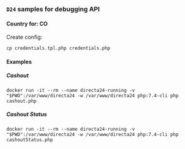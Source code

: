 ### `D24` samples for debugging API
#### Country for: CO

Create config:

`cp credentials.tpl.php credentials.php`

#### Examples

##### Cashout

`docker run -it --rm --name directa24-running -v "$PWD":/var/www/directa24 -w /var/www/directa24 php:7.4-cli php cashout.php`

##### Cashout Status
`docker run -it --rm --name directa24-running -v "$PWD":/var/www/directa24 -w /var/www/directa24 php:7.4-cli php cashoutStatus.php`
